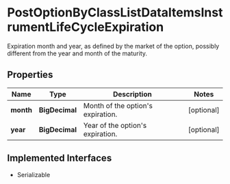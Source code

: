 

# PostOptionByClassListDataItemsInstrumentLifeCycleExpiration

Expiration month and year, as defined by the market of the option, possibly different from the year and month of the maturity.

## Properties

Name | Type | Description | Notes
------------ | ------------- | ------------- | -------------
**month** | **BigDecimal** | Month of the option&#39;s expiration. |  [optional]
**year** | **BigDecimal** | Year of the option&#39;s expiration. |  [optional]


## Implemented Interfaces

* Serializable


